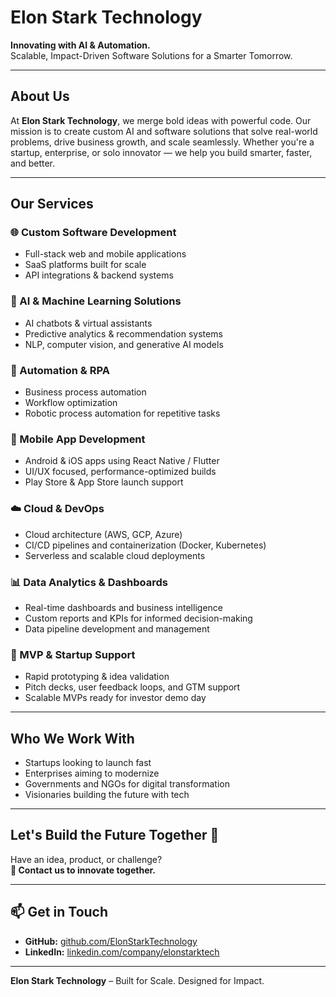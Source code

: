 
# Elon Stark Technology

**Innovating with AI & Automation.**  
Scalable, Impact-Driven Software Solutions for a Smarter Tomorrow.

---

## About Us

At **Elon Stark Technology**, we merge bold ideas with powerful code. Our mission is to create custom AI and software solutions that solve real-world problems, drive business growth, and scale seamlessly. Whether you're a startup, enterprise, or solo innovator — we help you build smarter, faster, and better.

---

## Our Services

### 🌐 Custom Software Development
- Full-stack web and mobile applications
- SaaS platforms built for scale
- API integrations & backend systems

### 🤖 AI & Machine Learning Solutions
- AI chatbots & virtual assistants
- Predictive analytics & recommendation systems
- NLP, computer vision, and generative AI models

### 🧩 Automation & RPA
- Business process automation
- Workflow optimization
- Robotic process automation for repetitive tasks

### 📱 Mobile App Development
- Android & iOS apps using React Native / Flutter
- UI/UX focused, performance-optimized builds
- Play Store & App Store launch support

### ☁️ Cloud & DevOps
- Cloud architecture (AWS, GCP, Azure)
- CI/CD pipelines and containerization (Docker, Kubernetes)
- Serverless and scalable cloud deployments

### 📊 Data Analytics & Dashboards
- Real-time dashboards and business intelligence
- Custom reports and KPIs for informed decision-making
- Data pipeline development and management

### 🧪 MVP & Startup Support
- Rapid prototyping & idea validation
- Pitch decks, user feedback loops, and GTM support
- Scalable MVPs ready for investor demo day

---

## Who We Work With

- Startups looking to launch fast
- Enterprises aiming to modernize
- Governments and NGOs for digital transformation
- Visionaries building the future with tech

---

## Let's Build the Future Together 🤝

Have an idea, product, or challenge?  
**📩 Contact us to innovate together.**  

---

## 📫 Get in Touch

- **GitHub:** [github.com/ElonStarkTechnology](https://github.com/ElonStarkTech)
- **LinkedIn:** [linkedin.com/company/elonstarktech](https://www.linkedin.com/company/elon-stark-technology)

---

**Elon Stark Technology** – Built for Scale. Designed for Impact.  

<!--

**Here are some ideas to get you started:**

🙋‍♀️ A short introduction - what is your organization all about?
🌈 Contribution guidelines - how can the community get involved?
👩‍💻 Useful resources - where can the community find your docs? Is there anything else the community should know?
🍿 Fun facts - what does your team eat for breakfast?
🧙 Remember, you can do mighty things with the power of [Markdown](https://docs.github.com/github/writing-on-github/getting-started-with-writing-and-formatting-on-github/basic-writing-and-formatting-syntax)
-->
